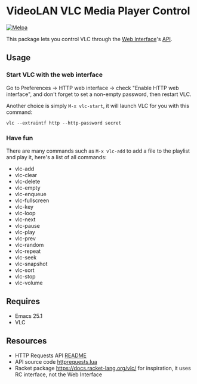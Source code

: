 # VideoLAN VLC Media Player Control
[![Melpa](https://melpa.org/packages/vlc-badge.svg)](https://melpa.org/#/vlc)

This package lets you control VLC through the [Web Interface](https://wiki.videolan.org/Control_VLC_via_a_browser/)'s [API](https://github.com/videolan/vlc/blob/fad0d14618f7be34b04347e517644764d43d8dad/share/lua/http/requests/README.txt).

## Usage

### Start VLC with the web interface

Go to Preferences → HTTP web interface → check "Enable HTTP web interface", and
don't forget to set a non-empty password, then restart VLC.

Another choice is simply `M-x vlc-start`, it will launch VLC for you with this
command:

    vlc --extraintf http --http-password secret

### Have fun

There are many commands such as `M-x vlc-add` to add a file to the playlist and
play it, here's a list of all commands:

- vlc-add
- vlc-clear
- vlc-delete
- vlc-empty
- vlc-enqueue
- vlc-fullscreen
- vlc-key
- vlc-loop
- vlc-next
- vlc-pause
- vlc-play
- vlc-prev
- vlc-random
- vlc-repeat
- vlc-seek
- vlc-snapshot
- vlc-sort
- vlc-stop
- vlc-volume

## Requires

- Emacs 25.1
- VLC

## Resources

- HTTP Requests API [README](https://github.com/videolan/vlc/blob/fad0d14618f7be34b04347e517644764d43d8dad/share/lua/http/requests/README.txt)
- API source code [httprequests.lua](https://github.com/videolan/vlc/blob/fad0d14618f7be34b04347e517644764d43d8dad/share/lua/intf/modules/httprequests.lua)
- Racket package https://docs.racket-lang.org/vlc/ for inspiration, it uses RC interface, not the Web Interface
